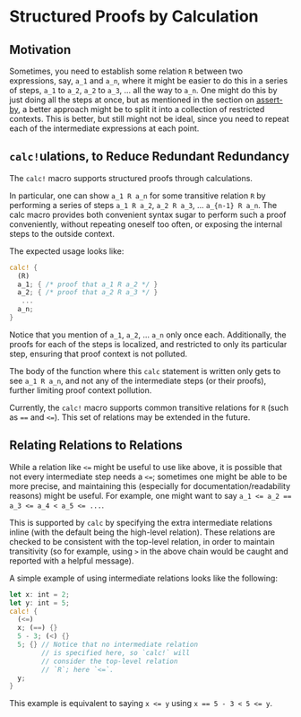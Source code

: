 # Structured Proofs by Calculation

## Motivation

Sometimes, you need to establish some relation `R` between two expressions, say,
`a_1` and `a_n`, where it might be easier to do this in a series of steps, `a_1`
to `a_2`, `a_2` to `a_3`, ... all the way to `a_n`. One might do this by just
doing all the steps at once, but as mentioned in the section on
[assert-by](./assert_by.md), a better approach might be to split it into a
collection of restricted contexts. This is better, but still might not be ideal,
since you need to repeat each of the intermediate expressions at each point.

## `calc!`ulations, to Reduce Redundant Redundancy

The `calc!` macro supports structured proofs through calculations.

In particular, one can show `a_1 R a_n` for some transitive relation `R` by performing a series
of steps `a_1 R a_2`, `a_2 R a_3`, ... `a_{n-1} R a_n`. The calc macro provides both convenient
syntax sugar to perform such a proof conveniently, without repeating oneself too often, or
exposing the internal steps to the outside context.

The expected usage looks like:

```rust
calc! {
  (R)
  a_1; { /* proof that a_1 R a_2 */ }
  a_2; { /* proof that a_2 R a_3 */ }
   ...
  a_n;
}
```

Notice that you mention of `a_1`, `a_2`, ... `a_n` only once each. Additionally,
the proofs for each of the steps is localized, and restricted to only its
particular step, ensuring that proof context is not polluted.

The body of the function where this `calc` statement is written only gets to see
`a_1 R a_n`, and not any of the intermediate steps (or their proofs), further
limiting proof context pollution.

Currently, the `calc!` macro supports common transitive relations for `R` (such
as `==` and `<=`). This set of relations may be extended in the future.

## Relating Relations to Relations

While a relation like `<=` might be useful to use like above, it is possible
that not every intermediate step needs a `<=`; sometimes one might be able to be
more precise, and maintaining this (especially for documentation/readability
reasons) might be useful. For example, one might want to say `a_1 <= a_2 == a_3
<= a_4 < a_5 <= ...`.

This is supported by `calc` by specifying the extra intermediate relations
inline (with the default being the high-level relation). These relations are
checked to be consistent with the top-level relation, in order to maintain
transitivity (so for example, using `>` in the above chain would be caught and
reported with a helpful message).

A simple example of using intermediate relations looks like the following:

```rust
let x: int = 2;
let y: int = 5;
calc! {
  (<=)
  x; (==) {}
  5 - 3; (<) {}
  5; {} // Notice that no intermediate relation 
        // is specified here, so `calc!` will 
        // consider the top-level relation 
        // `R`; here `<=`.
  y;
}
```

This example is equivalent to saying `x <= y` using `x == 5 - 3 < 5 <= y`.
